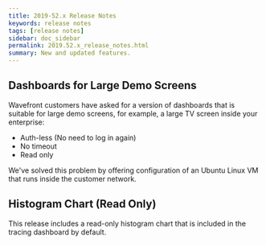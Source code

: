 ```yaml
---
title: 2019-52.x Release Notes
keywords: release notes
tags: [release notes]
sidebar: doc_sidebar
permalink: 2019.52.x_release_notes.html
summary: New and updated features.
---
```


## Dashboards for Large Demo Screens

Wavefront customers have asked for a version of dashboards that is suitable for large demo screens, for example, a large TV screen inside your enterprise:
* Auth-less (No need to log in again)
* No timeout
* Read only

We've solved this problem by offering configuration of an Ubuntu Linux VM that runs inside the customer network.

<!---https://wavefront.atlassian.net/browse/MONIT-17445--->

## Histogram Chart (Read Only)

This release includes a read-only histogram chart that is included in the tracing dashboard by default.

